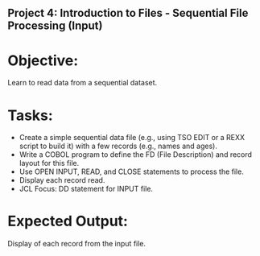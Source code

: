 ## Project 4: Introduction to Files - Sequential File Processing (Input)

# Objective: 
Learn to read data from a sequential dataset.

# Tasks:
- Create a simple sequential data file (e.g., using TSO EDIT or a REXX script to build it) with a few records (e.g., names and ages).
- Write a COBOL program to define the FD (File Description) and record layout for this file.
- Use OPEN INPUT, READ, and CLOSE statements to process the file.
- Display each record read.
- JCL Focus: DD statement for INPUT file.

# Expected Output: 
Display of each record from the input file.
